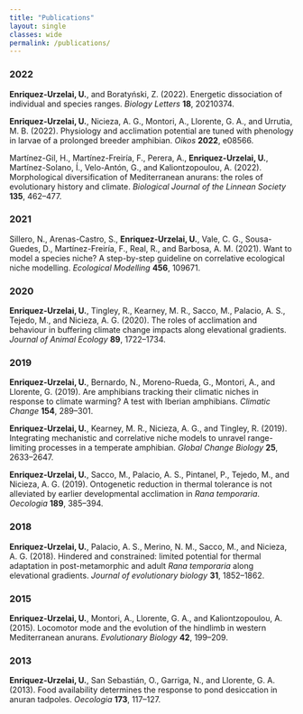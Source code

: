 ```yaml
---
title: "Publications"
layout: single
classes: wide
permalink: /publications/
---
```


### 2022

**Enriquez-Urzelai, U.**, and Boratyński, Z. (2022). Energetic dissociation of individual and species ranges. *Biology Letters* **18**, 20210374.

**Enriquez-Urzelai, U.**, Nicieza, A. G., Montori, A., Llorente, G. A., and Urrutia, M. B. (2022). Physiology and acclimation potential are tuned with phenology in larvae of a prolonged breeder amphibian. *Oikos* **2022**, e08566.

Martínez-Gil, H., Martínez-Freiría, F., Perera, A., **Enriquez-Urzelai, U.**, Martínez-Solano, Í., Velo-Antón, G., and Kaliontzopoulou, A. (2022). Morphological diversification of Mediterranean anurans: the roles of evolutionary history and climate. *Biological Journal of the Linnean Society* **135**, 462–477.

### 2021

Sillero, N., Arenas-Castro, S., **Enriquez-Urzelai, U.**, Vale, C. G., Sousa-Guedes, D., Martínez-Freiría, F., Real, R., and Barbosa, A. M. (2021). Want to model a species niche? A step-by-step guideline on correlative ecological niche modelling. *Ecological Modelling* **456**, 109671.

### 2020

**Enriquez-Urzelai, U.**, Tingley, R., Kearney, M. R., Sacco, M., Palacio, A. S., Tejedo, M., and Nicieza, A. G. (2020). The roles of acclimation and behaviour in buffering climate change impacts along elevational gradients. *Journal of Animal Ecology* **89**, 1722–1734.

### 2019

**Enriquez-Urzelai, U.**, Bernardo, N., Moreno-Rueda, G., Montori, A., and Llorente, G. (2019). Are amphibians tracking their climatic niches in response to climate warming? A test with Iberian amphibians. *Climatic Change* **154**, 289–301.

**Enriquez-Urzelai, U.**, Kearney, M. R., Nicieza, A. G., and Tingley, R. (2019). Integrating mechanistic and correlative niche models to unravel range-limiting processes in a temperate amphibian. *Global Change Biology* **25**, 2633–2647.

**Enriquez-Urzelai, U.**, Sacco, M., Palacio, A. S., Pintanel, P., Tejedo, M., and Nicieza, A. G. (2019). Ontogenetic reduction in thermal tolerance is not alleviated by earlier developmental acclimation in *Rana temporaria*. *Oecologia* **189**, 385–394.

### 2018

**Enriquez-Urzelai, U.**, Palacio, A. S., Merino, N. M., Sacco, M., and Nicieza, A. G. (2018). Hindered and constrained: limited potential for thermal adaptation in post-metamorphic and adult *Rana temporaria* along elevational gradients. *Journal of evolutionary biology* **31**, 1852–1862.

### 2015

**Enriquez-Urzelai, U.**, Montori, A., Llorente, G. A., and Kaliontzopoulou, A. (2015). Locomotor mode and the evolution of the hindlimb in western Mediterranean anurans. *Evolutionary Biology* **42**, 199–209.

### 2013

**Enriquez-Urzelai, U.**, San Sebastián, O., Garriga, N., and Llorente, G. A. (2013). Food availability determines the response to pond desiccation in anuran tadpoles. *Oecologia* **173**, 117–127.


